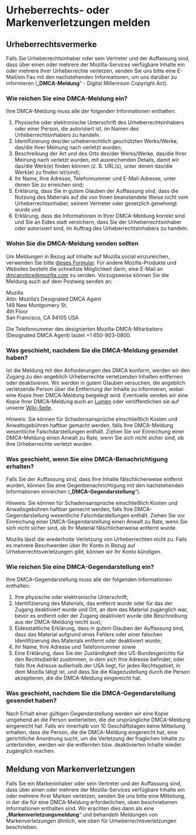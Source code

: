 ﻿# Urheberrechts- oder Markenverletzungen melden

## Urheberrechtsvermerke

Falls Sie Urheberrechtsinhaber oder sein Vertreter und der Auffassung sind, dass über einen oder mehrere der Mozilla-Services verfügbare Inhalte ein oder mehrere Ihrer Urheberrechte verletzen, senden Sie uns bitte eine E-Mail/ein Fax mit den nachstehenden Informationen, um uns darüber zu informieren („**DMCA-Meldung**“ - Digital Millennium Copyright Act).

### Wie reichen Sie eine DMCA-Meldung ein?

Ihre DMCA-Meldung muss alle der folgenden Informationen enthalten:

1. Physische oder elektronische Unterschrift des Urheberrechtsinhabers oder einer Person, die autorisiert ist, im Namen des Urheberrechtsinhabers zu handeln.
2. Identifizierung des/der urheberrechtlich geschützten Werks/Werke, das/die Ihrer Meinung nach verletzt wurden;
3. Beschreibung der Art und des Orts des/der Werks/Werke, das/die Ihrer Meinung nach verletzt wurden, mit ausreichenden Details, damit wir das/die Werk(e) finden können (z. B. URL(s), unter denen das/die Werk(e) zu finden ist/sind);
4. Ihr Name, Ihre Adresse, Telefonnummer und E-Mail-Adresse, unter denen Sie zu erreichen sind;
5. Erklärung, dass Sie in gutem Glauben der Auffassung sind, dass die Nutzung des Materials auf die von Ihnen beanstandete Weise nicht vom Urheberrechtsinhaber, seinem Vertreter oder gesetzlich genehmigt wurde und
6. Erklärung, dass die Informationen in Ihrer DMCA-Meldung korrekt sind und Sie an Eides statt versichern, dass Sie der Urheberrechtsinhaber oder autorisiert sind, im Auftrag des Urheberrechtsinhabers zu handeln.

### Wohin Sie die DMCA-Meldung senden sollten

Um Meldungen in Bezug auf Inhalte auf Mozilla.social einzureichen, verwenden Sie bitte [dieses Formular](https://reports.mozilla.social/infringement-form). Für andere Mozilla-Produkte und Websites besteht die schnellste Möglichkeit darin, eine E-Mail an [dmcanotice@mozilla.com](mailto:dmcanotice@mozilla.com) zu senden. Vorzugsweise können Sie die Meldung auch auf dem Postweg senden an:

Mozilla  
Attn: Mozilla’s Designated DMCA Agent  
149 New Montgomery St.  
4th Floor  
San Francisco, CA 94105 USA  

Die Telefonnummer des designierten Mozilla-DMCA-Mitarbeiters (Designated DMCA Agent) lautet +1 650-903-0800.

### Was geschieht, nachdem Sie die DMCA-Meldung gesendet haben?

Ist die Meldung mit den Anforderungen des DMCA konform, werden wir den Zugang zu den angeblich Urheberrechte verletzenden Inhalten entfernen oder deaktivieren. Wir werden in gutem Glauben versuchen, die angeblich verletzende Person über die Entfernung der Inhalte zu informieren, wobei eine Kopie Ihrer DMCA-Meldung beigelegt wird. Eventuelle senden wir eine Kopie Ihrer DMCA-Meldung auch an [Lumen](https://lumendatabase.org/) oder veröffentlichen sie auf unserer [Wiki-Seite](https://wiki.mozilla.org/Legal/Infringement_Notices).

Hinweis: Sie können für Schadensansprüche einschließlich Kosten und Anwaltsgebühren haftbar gemacht werden, falls Ihre DMCA-Meldung wesentliche Falschdarstellungen enthält. Ziehen Sie vor Einreichung einer DMCA-Meldung einen Anwalt zu Rate, wenn Sie sich nicht sicher sind, ob Ihre Urheberrechte verletzt wurden.

### Was geschieht, wenn Sie eine DMCA-Benachrichtigung erhalten?

Falls Sie der Auffassung sind, dass Ihre Inhalte fälschlicherweise entfernt wurden, können Sie eine Gegenbenachrichtigung mit den nachstehenden Informationen einreichen („**DMCA-Gegendarstellung**“).

Hinweis: Sie können für Schadensansprüche einschließlich Kosten und Anwaltsgebühren haftbar gemacht werden, falls Ihre DMCA-Gegendarstellung wesentliche Falschdarstellungen enthält. Ziehen Sie vor Einreichung einer DMCA-Gegendarstellung einen Anwalt zu Rate, wenn Sie sich nicht sicher sind, ob Ihr Material fälschlicherweise entfernt wurde.

Mozilla lässt die wiederholte Verletzung von Urheberrechten nicht zu. Falls es mehrere Beschwerden über Ihr Konto in Bezug auf Urheberrechtsverletzungen gibt, können wir Ihr Konto kündigen.

### Wie reichen Sie eine DMCA-Gegendarstellung ein?

Ihre DMCA-Gegendarstellung muss alle der folgenden Informationen enthalten:

1. Ihre physische oder elektronische Unterschrift;
2. Identifizierung des Materials, das entfernt wurde oder für das der Zugang deaktiviert wurde und Ort, an dem das Material zugänglich war, bevor es entfernt oder der Zugang deaktiviert wurde (die Beschreibung aus der DMCA-Meldung reicht aus);
3. Eidesstattliche Erklärung, dass in gutem Glauben der Auffassung sind, dass das Material aufgrund eines Fehlers oder einer falschen Identifizierung des Materials entfernt oder deaktiviert wurde;
4. Ihr Name, Ihre Adresse und Telefonnummer sowie
5. Eine Erklärung, dass Sie der Zuständigkeit des US-Bundesgerichts für den Rechtsdistrikt zustimmen, in dem sich Ihre Adresse befindet, oder falls Ihre Adresse außerhalb der USA liegt, für jedes Rechtsgebiet, in dem Mozilla tätigt ist, und dass Sie die Klagezustellung durch die Person akzeptieren, die die DMCA-Meldung eingereicht hat.

### Was geschieht, nachdem Sie die DMCA-Gegendarstellung gesendet haben?

Nach Erhalt einer gültigen Gegendarstellung werden wir eine Kopie umgehend an die Person weiterleiten, die die ursprüngliche DMCA-Meldung eingereicht hat. Falls wir innerhalb von 10 Geschäftstagen keine Mitteilung erhalten, dass die Person, die die DMCA-Meldung eingereicht hat, eine gerichtliche Anordnung sucht, um die Verletzung der fraglichen Inhalte zu unterbinden, werden wir die entfernten bzw. deaktivierten Inhalte wieder zugänglich machen.

## Meldung von Markenverletzungen

Falls Sie ein Markeninhaber oder sein Vertreter und der Auffassung sind, dass über einen oder mehrere der Mozilla-Services verfügbare Inhalte ein oder mehrere Ihrer Marken verletzen, senden Sie uns bitte eine Mitteilung, in der die für eine DMCA-Meldung erforderlichen, oben beschriebenen Informationen enthalten sind. Wir erachten dies dann als eine „**Markenverletzungsmeldung**“ und behandeln Meldungen von Markenverletzungen ähnlich, wie oben für Urheberrechtsverletzungen beschrieben.
